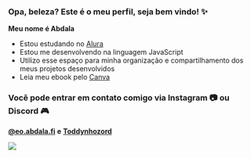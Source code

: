 ### Opa, beleza? Este é o meu perfil, seja bem vindo! ✨

**Meu nome é Abdala**

- Estou estudando no [Alura](https://www.alura.com.br)
- Estou me desenvolvendo na linguagem JavaScript
- Utilizo esse espaço para minha organização e compartilhamento dos meus projetos desenvolvidos
- Leia meu ebook pelo [Canva](https://www.canva.com/design/DAF_JBKlCaI/IjCp9zL8HNFMpko-DFGI3Q/edit?utm_content=DAF_JBKlCaI&utm_campaign=designshare&utm_medium=link2&utm_source=sharebutton)

### Você pode entrar em contato comigo via Instagram 📷 ou Discord 🎮

**[@eo.abdala.fi](https://www.instagram.com/eo.abdala.fi/)**
**e**
**[Toddynhozord](https://discordapp.com/users/529116461583695872)**

![](https://media1.tenor.com/m/LivQlT-8ZEoAAAAC/shuumatsu-no-valkyrie-nikola-tesla.gif)

